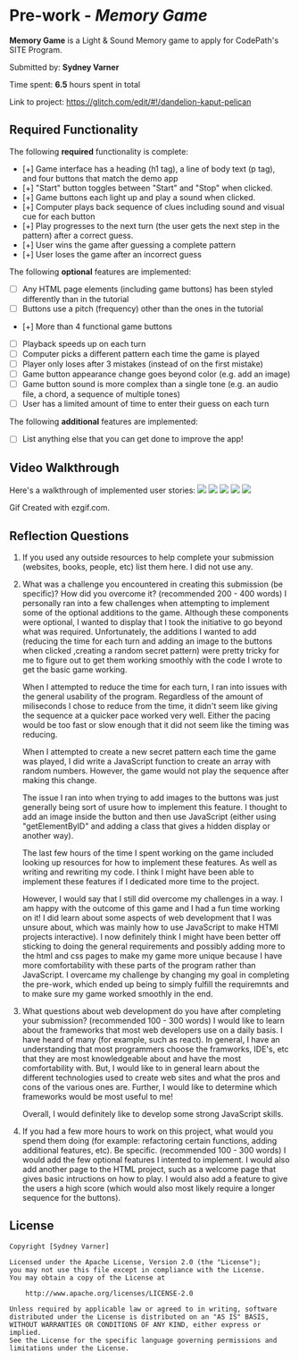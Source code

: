 # Pre-work - *Memory Game*

**Memory Game** is a Light & Sound Memory game to apply for CodePath's SITE Program. 

Submitted by: **Sydney Varner**

Time spent: **6.5** hours spent in total

Link to project: https://glitch.com/edit/#!/dandelion-kaput-pelican

## Required Functionality

The following **required** functionality is complete:

* [+] Game interface has a heading (h1 tag), a line of body text (p tag), and four buttons that match the demo app
* [+] "Start" button toggles between "Start" and "Stop" when clicked. 
* [+] Game buttons each light up and play a sound when clicked. 
* [+] Computer plays back sequence of clues including sound and visual cue for each button
* [+] Play progresses to the next turn (the user gets the next step in the pattern) after a correct guess. 
* [+] User wins the game after guessing a complete pattern
* [+] User loses the game after an incorrect guess

The following **optional** features are implemented:

* [ ] Any HTML page elements (including game buttons) has been styled differently than in the tutorial
* [ ] Buttons use a pitch (frequency) other than the ones in the tutorial
* [+] More than 4 functional game buttons
* [ ] Playback speeds up on each turn
* [ ] Computer picks a different pattern each time the game is played
* [ ] Player only loses after 3 mistakes (instead of on the first mistake)
* [ ] Game button appearance change goes beyond color (e.g. add an image)
* [ ] Game button sound is more complex than a single tone (e.g. an audio file, a chord, a sequence of multiple tones)
* [ ] User has a limited amount of time to enter their guess on each turn

The following **additional** features are implemented:

- [ ] List anything else that you can get done to improve the app!

## Video Walkthrough

Here's a walkthrough of implemented user stories:
![](https://i.imgur.com/wlPwQ10.gif)
![](https://i.imgur.com/RnrTzB9.gif)
![](https://i.imgur.com/y25epUD.gif)
![](https://i.imgur.com/ERJzBTo.gif)
![](https://i.imgur.com/dz9Iyk2.gif)

Gif Created with ezgif.com.


## Reflection Questions
1. If you used any outside resources to help complete your submission (websites, books, people, etc) list them here. 
    I did not use any.

2. What was a challenge you encountered in creating this submission (be specific)? How did you overcome it? (recommended 200 - 400 words) 
    I personally ran into a few challenges when attempting to implement some of the optional additions to the game. 
    Although these components were optional, I wanted to display that I took the initiative to go beyond what was required. 
    Unfortunately, the additions I wanted to add (reducing the time for each turn and adding an image to the buttons when clicked
    ,creating a random secret pattern) were pretty tricky for me to figure out to get them working smoothly with the code 
    I wrote to get the basic game working. 
    
    When I attempted to reduce the time for each turn, I ran into issues with the general usability of the program. Regardless of the amount of 
    miliseconds I chose to reduce from the time, it didn't seem like giving the sequence at a quicker pace worked very well. Either the pacing 
    would be too fast or slow enough that it did not seem like the timing was reducing. 
    
    When I attempted to create a new secret pattern each time the game was played, I did write a JavaScript function to create an array with random numbers.
    However, the game would not play the sequence after making this change.
    
    The issue I ran into when trying to add images to the buttons was just generally being sort of usure how to implement this feature. I thought to add an image inside
    the button and then use JavaScript (either using "getElementByID" and adding a class that gives a hidden display or another way).
    
    The last few hours of the time I spent working on the game included looking up resources for how to implement these features. 
    As well as writing and rewriting my code. I think I might have been able to implement 
    these features if I dedicated more time to the project.
    
    However, I would say that I still did overcome my challenges in a way. I am happy with the outcome of this game and I had a fun 
    time working on it! I did learn about some aspects of web development that I was unsure about, which was mainly how to 
    use JavaScript to make HTMl projects interactive). I now definitely think I might have been better off sticking to doing the general
    requirements and possibly adding more to the html and css pages to make my game more unique because I have more comfortability 
    with these parts of the program rather than JavaScript. I overcame my challenge by changing my goal in completing the pre-work, which
    ended up being to simply fulfill the requiremnts and to make sure my game worked smoothly in the end.

3. What questions about web development do you have after completing your submission? (recommended 100 - 300 words) 
    I would like to learn about the frameworks that most web developers use on a daily basis. I have heard of many (for example, such as react).
    In general, I have an understanding that most programmers choose the framworks, IDE's, etc that they are most knowledgeable about and 
    have the most comfortability with. But, I would like to in general learn about the different technologies used to create web sites
    and what the pros and cons of the various ones are. Further, I would like to determine which frameworks would be most useful to me!
    
    Overall, I would definitely like to develop some strong JavaScript skills.

4. If you had a few more hours to work on this project, what would you spend them doing (for example: refactoring certain functions, adding additional features, etc). Be specific. (recommended 100 - 300 words) 
   I would add the few optional features I intented to implement. I would also add another page to the HTML project, such as a welcome page that gives basic intructions on how to play. 
   I would also add a feature to give the users a high score (which would also most likely require a longer sequence for the buttons).
   


## License

    Copyright [Sydney Varner]

    Licensed under the Apache License, Version 2.0 (the "License");
    you may not use this file except in compliance with the License.
    You may obtain a copy of the License at

        http://www.apache.org/licenses/LICENSE-2.0

    Unless required by applicable law or agreed to in writing, software
    distributed under the License is distributed on an "AS IS" BASIS,
    WITHOUT WARRANTIES OR CONDITIONS OF ANY KIND, either express or implied.
    See the License for the specific language governing permissions and
    limitations under the License.
